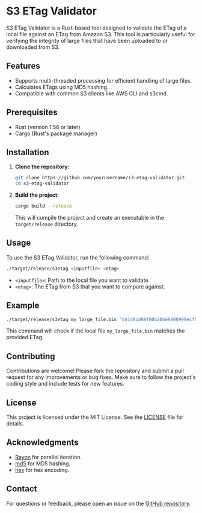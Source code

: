 # S3 ETag Validator

S3 ETag Validator is a Rust-based tool designed to validate the ETag of a local file against an ETag from Amazon S3. This tool is particularly useful for verifying the integrity of large files that have been uploaded to or downloaded from S3.

## Features

- Supports multi-threaded processing for efficient handling of large files.
- Calculates ETags using MD5 hashing.
- Compatible with common S3 clients like AWS CLI and s3cmd.

## Prerequisites

- Rust (version 1.56 or later)
- Cargo (Rust's package manager)

## Installation

1. **Clone the repository:**

   ```bash
   git clone https://github.com/yourusername/s3-etag-validator.git
   cd s3-etag-validator
   ```

2. **Build the project:**

   ```bash
   cargo build --release
   ```

   This will compile the project and create an executable in the `target/release` directory.

## Usage

To use the S3 ETag Validator, run the following command:

```bash
./target/release/s3etag <inputfile> <etag>
```

- `<inputfile>`: Path to the local file you want to validate.
- `<etag>`: The ETag from S3 that you want to compare against.

## Example

```bash
./target/release/s3etag my_large_file.bin "d41d8cd98f00b204e9800998ecf8427e-3"
```

This command will check if the local file `my_large_file.bin` matches the provided ETag.

## Contributing

Contributions are welcome! Please fork the repository and submit a pull request for any improvements or bug fixes. Make sure to follow the project's coding style and include tests for new features.

## License

This project is licensed under the MIT License. See the [LICENSE](LICENSE) file for details.

## Acknowledgments

- [Rayon](https://github.com/rayon-rs/rayon) for parallel iteration.
- [md5](https://github.com/RustCrypto/hashes) for MD5 hashing.
- [hex](https://github.com/KokaKiwi/rust-hex) for hex encoding.

## Contact

For questions or feedback, please open an issue on the [GitHub repository](https://github.com/yourusername/s3-etag-validator).
